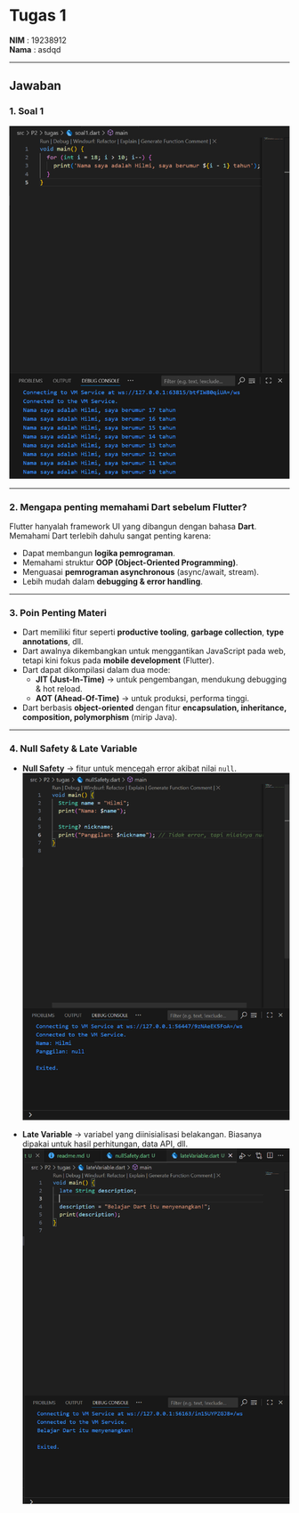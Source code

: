 # Tugas 1

**NIM**  : 19238912  
**Nama** : asdqd  

---

## Jawaban

### 1. Soal 1
![Soal 1](/image/soal1.png)

---

### 2. Mengapa penting memahami Dart sebelum Flutter?
Flutter hanyalah framework UI yang dibangun dengan bahasa **Dart**.  
Memahami Dart terlebih dahulu sangat penting karena:  
- Dapat membangun **logika pemrograman**.  
- Memahami struktur **OOP (Object-Oriented Programming)**.  
- Menguasai **pemrograman asynchronous** (async/await, stream).  
- Lebih mudah dalam **debugging & error handling**.  

---

### 3. Poin Penting Materi
- Dart memiliki fitur seperti **productive tooling**, **garbage collection**, **type annotations**, dll.  
- Dart awalnya dikembangkan untuk menggantikan JavaScript pada web, tetapi kini fokus pada **mobile development** (Flutter).  
- Dart dapat dikompilasi dalam dua mode:  
  - **JIT (Just-In-Time)** → untuk pengembangan, mendukung debugging & hot reload.  
  - **AOT (Ahead-Of-Time)** → untuk produksi, performa tinggi.  
- Dart berbasis **object-oriented** dengan fitur **encapsulation, inheritance, composition, polymorphism** (mirip Java).  

---

### 4. Null Safety & Late Variable
- **Null Safety** → fitur untuk mencegah error akibat nilai `null`.  
  ![Null Safety](/image/nullSafety.png)

- **Late Variable** → variabel yang diinisialisasi belakangan. Biasanya dipakai untuk hasil perhitungan, data API, dll.  
  ![Late Variable](/image/lateVariable.png)
